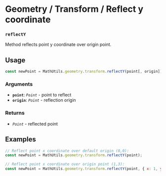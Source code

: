 Geometry / Transform / Reflect y coordinate
===========================================

### `reflectY`

Method reflects point y coordinate over origin point.


Usage
-----

```js
const newPoint = MathUtils.geometry.transform.reflectY(point[, origin]);
```


### Arguments

* **`point`**: *`Point`* - point to reflect
* **`origin`**: *`Point`* - reflection origin


### Returns

* *`Point`* - reflected point


Examples
--------

```js
// Reflect point x coordinate over default origin (0,0):
const newPoint = MathUtils.geometry.transform.reflectY(point);

// Reflect point x coordinate over origin point (1,3):
const newPoint = MathUtils.geometry.transform.reflectY(point, { x: 1, y: 3 });
```
